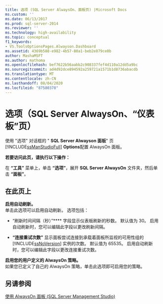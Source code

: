 ```yaml
---
title: 选项 (SQL Server AlwaysOn、面板页) |Microsoft Docs
ms.custom: ''
ms.date: 06/13/2017
ms.prod: sql-server-2014
ms.reviewer: ''
ms.technology: high-availability
ms.topic: conceptual
f1_keywords:
- VS.ToolsOptionsPages.Alwayson.Dashboard
ms.assetid: 4369b588-e982-4b57-80a1-beb2e879ce0b
author: MashaMSFT
ms.author: mathoma
ms.openlocfilehash: bef7622b56aabb2c908337fef4d110a12dd5a9bc
ms.sourcegitcommit: ad4d92dce894592a259721a1571b1d8736abacdb
ms.translationtype: MT
ms.contentlocale: zh-CN
ms.lasthandoff: 08/04/2020
ms.locfileid: "87580378"
---
```

# <a name="options-sql-server-alwayson-dashboard-page"></a>选项（SQL Server AlwaysOn、“仪表板”页）
  使用 "选项" 对话框的 " **SQL Server Alwayson 面板**" 页 [!INCLUDE[ssManStudioFull](../../../includes/ssmanstudiofull-md.md)] **Options**配置 AlwaysOn 面板。  
  
 **若要访问此页，请执行以下操作：**  
  
 在 **“工具”** 菜单上，单击 **“选项”**，展开 **SQL Server AlwaysOn** 文件夹，然后单击 **“面板”**。  
  
## <a name="on-this-page"></a>在此页上  
 **启用自动刷新。**  
 单击此选项可以启用自动刷新。 选项包括：  
  
-   “刷新时间间隔（秒）”**** 字段显示仪表板刷新的秒数。 默认值为 30。 启用自动刷新时，您可以编辑此字段以更改刷新间隔。  
  
-   **“连接重试次数”** 显示面板尝试连接到承载着面板所监视的可用性组的 [!INCLUDE[ssNoVersion](../../../includes/ssnoversion-md.md)] 实例的次数。 默认值为 65535。 启用自动刷新时，您可以编辑此字段以更改连接重试次数。  
  
 **启用您的用户定义的 AlwaysOn 策略。**  
 如果您已定义了自己的 AlwaysOn 策略，单击此选项即可启用您的策略。  
  
## <a name="see-also"></a>另请参阅  
 [使用 AlwaysOn 面板 (SQL Server Management Studio)](use-the-always-on-dashboard-sql-server-management-studio.md)  
  
  

